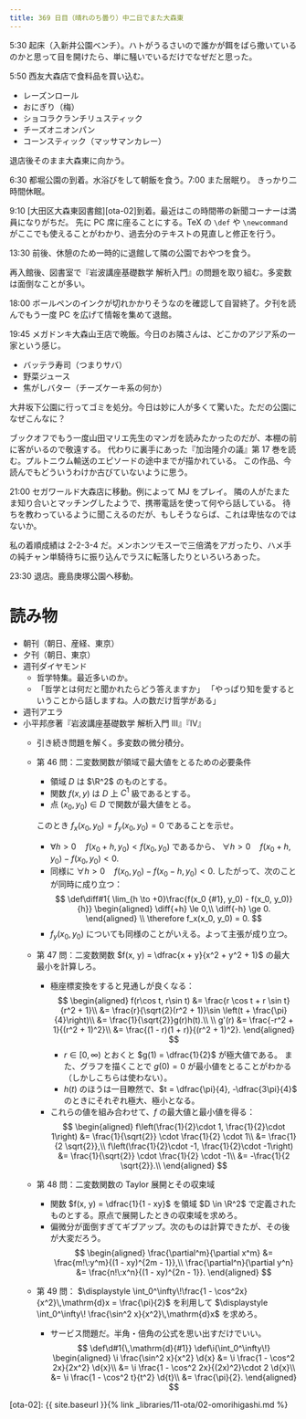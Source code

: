 ```yaml
---
title: 369 日目（晴れのち曇り）中二日でまた大森東
---
```


5:30 起床（入新井公園ベンチ）。ハトがうるさいので誰かが餌をばら撒いているのかと思って目を開けたら、単に騒いでいるだけでなぜだと思った。

5:50 西友大森店で食料品を買い込む。
* レーズンロール
* おにぎり（梅）
* ショコラクランチリュスティック
* チーズオニオンパン
* コーンスティック（マッサマンカレー）

退店後そのまま大森東に向かう。

6:30 都堀公園の到着。水浴びをして朝飯を食う。7:00 また居眠り。
きっかり二時間休眠。

9:10 [大田区大森東図書館][ota-02]到着。最近はこの時間帯の新聞コーナーは満員になりがちだ。
先に PC 席に座ることにする。TeX の `\def` や `\newcommand` がここでも使えることがわかり、過去分のテキストの見直しと修正を行う。

13:30 前後、休憩のため一時的に退館して隣の公園でおやつを食う。

再入館後、図書室で『岩波講座基礎数学 解析入門』の問題を取り組む。多変数は面倒なことが多い。

18:00 ボールペンのインクが切れかかりそうなのを確認して自習終了。夕刊を読んでもう一度 PC を広げて情報を集めて退館。

19:45 メガドンキ大森山王店で晩飯。今日のお隣さんは、どこかのアジア系の一家という感じ。
* バッテラ寿司（つまりサバ）
* 野菜ジュース
* 焦がしバター（チーズケーキ系の何か）

大井坂下公園に行ってゴミを処分。今日は妙に人が多くて驚いた。ただの公園になぜこんなに？

ブックオフでもう一度山田マリエ先生のマンガを読みたかったのだが、本棚の前に客がいるので敬遠する。
代わりに裏手にあった『加治隆介の議』第 17 巻を読む。プルトニウム輸送のエピソードの途中までが描かれている。
この作品、今読んでもどういうわけか古びていないように思う。

21:00 セガワールド大森店に移動。例によって MJ をプレイ。
隣の人がたまたま知り合いとマッチングしたようで、携帯電話を使って何やら話している。
待ちを教わっているように聞こえるのだが、もしそうならば、これは卑怯なのではないか。

私の着順成績は 2-2-3-4 だ。メンホンツモスーで三倍満をアガったり、ハメ手の純チャン単騎待ちに振り込んでラスに転落したりといろいろあった。

23:30 退店。鹿島庚塚公園へ移動。

# 読み物

* 朝刊（朝日、産経、東京）
* 夕刊（朝日、東京）
* 週刊ダイヤモンド
  * 哲学特集。最近多いのか。
  * 「哲学とは何だと聞かれたらどう答えますか」
    「やっぱり知を愛するということから話しますね。人の数だけ哲学がある」
* 週刊アエラ
* 小平邦彦著『岩波講座基礎数学 解析入門 III』『IV』
  * 引き続き問題を解く。多変数の微分積分。
  * 第 46 問：二変数関数が領域で最大値をとるための必要条件
    * 領域 $D$ は $\R^2$ のものとする。
    * 関数 $f(x, y)$ は $D$ 上 $C^1$ 級であるとする。
    * 点 $(x_0, y_0) \in D$ で関数が最大値をとる。

    このとき $f_x(x_0, y_0) = f_y(x_0, y_0) = 0$ であることを示せ。
    * $\forall h > 0\quad f(x_0 + h, y_0) < f(x_0, y_0)$ であるから、
      $\forall h > 0\quad f(x_0 + h, y_0) - f(x_0, y_0) < 0.$
    * 同様に $\forall h > 0\quad f(x_0, y_0) - f(x_0 - h, y_0) < 0.$
      したがって、次のことが同時に成り立つ：
      $$
      \def\diff#1{ \lim_{h \to +0}\frac{f(x_0 {#1}, y_0) - f(x_0, y_0)}{h}}
      \begin{aligned}
      \diff{+h} \le 0,\\
      \diff{-h} \ge 0.
      \end{aligned}
      \\
      \therefore f_x(x_0, y_0) = 0.
      $$
    * $f_y(x_0, y_0)$ についても同様のことがいえる。よって主張が成り立つ。
  * 第 47 問：二変数関数 $f(x, y) = \dfrac{x + y}{x^2 + y^2 + 1}$ の最大最小を計算しろ。
    * 極座標変換をすると見通しが良くなる：
      $$
      \begin{aligned}
      f(r\cos t, r\sin t)
      &= \frac{r \cos t + r \sin t}{r^2 + 1}\\
      &= \frac{r}{\sqrt{2}(r^2 + 1)}\sin \left(t + \frac{\pi}{4}\right)\\
      &= \frac{1}{\sqrt{2}}g(r)h(t).\\
      \\
      g'(r) &= \frac{-r^2 + 1}{(r^2 + 1)^2}\\
      &= \frac{(1 - r)(1 + r)}{(r^2 + 1)^2}.
      \end{aligned}
      $$
      * $r \in {[0, \infty)}$ とおくと $g(1) = \dfrac{1}{2}$ が極大値である。
        また、グラフを描くことで $g(0) = 0$ が最小値をとることがわかる（しかしこちらは使わない）。
      * $h(t)$ のほうは一目瞭然で、$t = \dfrac{\pi}{4}, -\dfrac{3\pi}{4}$ のときにそれぞれ極大、極小となる。
    * これらの値を組み合わせて、$f$ の最大値と最小値を得る：
      $$
      \begin{aligned}
      f\left(\frac{1}{2}\cdot 1, \frac{1}{2}\cdot 1\right)
      &= \frac{1}{\sqrt{2}} \cdot \frac{1}{2} \cdot 1\\
      &= \frac{1}{2 \sqrt{2}},\\
      f\left(\frac{1}{2}\cdot -1, \frac{1}{2}\cdot -1\right)
      &= \frac{1}{\sqrt{2}} \cdot \frac{1}{2} \cdot -1\\
      &= -\frac{1}{2 \sqrt{2}}.\\
      \end{aligned}
      $$
  * 第 48 問：二変数関数の Taylor 展開とその収束域
    * 関数 $f(x, y) = \dfrac{1}{1 - xy}$ を領域 $D \in \R^2$ で定義されたものとする。原点で展開したときの収束域を求めろ。
    * 偏微分が面倒すぎてギブアップ。次のものは計算できたが、その後が大変だろう。
      $$
      \begin{aligned}
      \frac{\partial^m}{\partial x^m} &= \frac{m!\:y^m}{(1 - xy)^{2m - 1}},\\
      \frac{\partial^n}{\partial y^n} &= \frac{n!\:x^n}{(1 - xy)^{2n - 1}}.
      \end{aligned}
      $$
  * 第 49 問：
    $\displaystyle \int_0^\infty\!\frac{1 - \cos^2x}{x^2}\,\mathrm{d}x = \frac{\pi}{2}$ を利用して
    $\displaystyle \int_0^\infty\! \frac{\sin^2 x}{x^2}\,\mathrm{d}x$ を求めろ。
    * サービス問題だ。半角・倍角の公式を思い出すだけでいい。
      $$
      \def\d#1{\,\mathrm{d}{#1}}
      \def\i{\int_0^\infty\!}
      \begin{aligned}
      \i \frac{\sin^2 x}{x^2} \d{x}
      &= \i \frac{1 - \cos^2 2x}{2x^2} \d{x}\\
      &= \i \frac{1 - \cos^2 2x}{(2x)^2}\cdot 2 \d{x}\\
      &= \i \frac{1 - \cos^2 t}{t^2} \d{t}\\
      &= \frac{\pi}{2}.
      \end{aligned}
      $$

[ota-02]: {{ site.baseurl }}{% link _libraries/11-ota/02-omorihigashi.md %}
